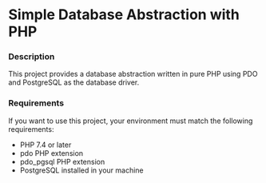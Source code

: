 # Simple Database Abstraction with PHP

### Description

This project provides a database abstraction written in pure PHP
using PDO and PostgreSQL as the database driver.

### Requirements

If you want to use this project, your environment must match the following requirements:
* PHP 7.4 or later
* pdo PHP extension
* pdo_pgsql PHP extension
* PostgreSQL installed in your machine
